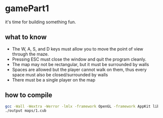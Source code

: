 # gamePart1
it's time for building something fun.

## what to know

- The W, A, S, and D keys must allow you to move the point of view through the maze.
- Pressing ESC must close the window and quit the program cleanly.
- The map may not be rectangular, but it must be surrounded by walls
- Spaces are allowed but the player cannot walk on them, thus every space must also be closed/surrounded by walls
- There must be a single player on the map

## how to compile

```bash
gcc -Wall -Wextra -Werror -lmlx -framework OpenGL -framework AppKit libft/src/*.c src/*.c -o output
./output maps/1.cub
